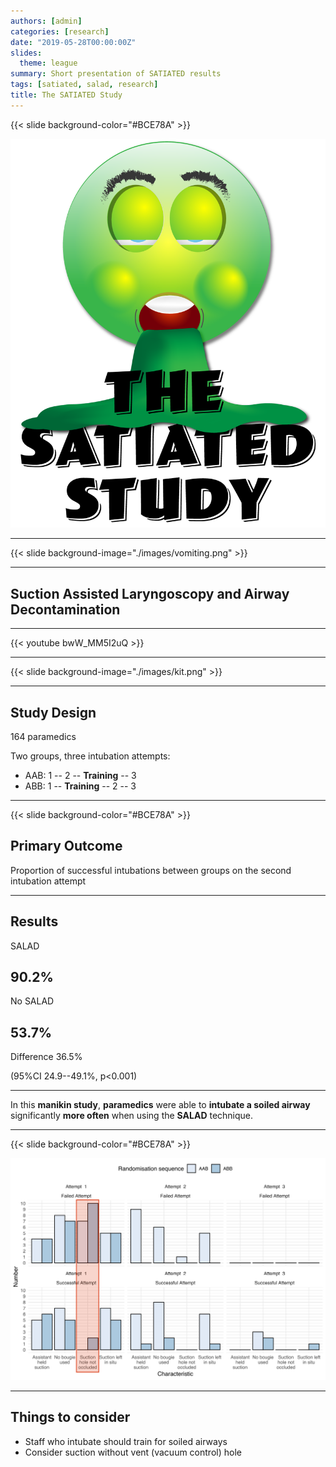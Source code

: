 ```yaml
---
authors: [admin]
categories: [research]
date: "2019-05-28T00:00:00Z"
slides:
  theme: league
summary: Short presentation of SATIATED results
tags: [satiated, salad, research]
title: The SATIATED Study
---
```

{{< slide background-color="#BCE78A" >}}


![png](./images/logo.png)

---

{{< slide background-image="./images/vomiting.png" >}}

--- 

## Suction Assisted Laryngoscopy and Airway Decontamination 

---


{{< youtube bwW_MM5I2uQ >}}

---

{{< slide background-image="./images/kit.png" >}}


---

## Study Design

164 paramedics

Two groups, three intubation attempts:

+ AAB: 1 -- 2 -- **Training** -- 3
+ ABB: 1 -- **Training** -- 2 -- 3


---

{{< slide background-color="#BCE78A" >}}
## Primary Outcome

Proportion of successful intubations between groups on the second intubation attempt

---

## Results

<div class="container">

<div class="col">
 <p>SALAD</p>
 <h2>90.2%</h2>
</div>

<div class="col">
  <p>No SALAD</p>
 <h2>53.7%</h2>
</div>
</div>

Difference 36.5%

(95%CI 24.9--49.1%, p<0.001)

---


In this **manikin study**, **paramedics** were able to **intubate a soiled airway** significantly **more often** when using the **SALAD** technique.

---

{{< slide background-color="#BCE78A" >}}

![png](./images/extras.png) 

---


## Things to consider

+ Staff who intubate should train for soiled airways
+ Consider suction without vent (vacuum control) hole
